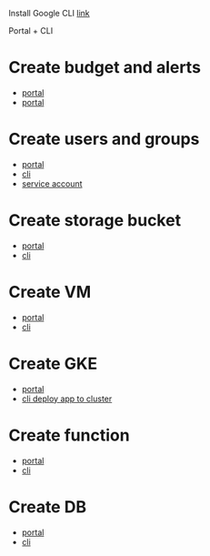 Install Google CLI [link](https://cloud.google.com/sdk/docs/install)

Portal + CLI

# Create budget and alerts
- [portal](https://cloud.google.com/billing/docs/how-to/budgets)
- [portal](https://cloud.google.com/billing/docs/how-to/budgets-notification-recipients)

# Create users and groups
- [portal](https://www.howtogeek.com/devops/how-to-add-new-users-to-your-google-cloud-platform-projects/)
- [cli]()
- [service account](https://cloud.google.com/iam/docs/creating-managing-service-accounts)

# Create storage bucket
- [portal](https://cloud.google.com/storage/docs/creating-buckets)
- [cli](https://cloud.google.com/storage/docs/creating-buckets#prereq-cli)

# Create VM
- [portal](https://cloud.google.com/compute/docs/instances/create-start-instance#console)
- [cli](https://cloud.google.com/sdk/gcloud/reference/compute/instances/create)

# Create GKE
- [portal](https://cloud.google.com/kubernetes-engine/docs/how-to/private-clusters#console)
- [cli deploy app to cluster](https://cloud.google.com/kubernetes-engine/docs/deploy-app-cluster)

# Create function
- [portal](https://cloud.google.com/functions/docs/console-quickstart)
- [cli](https://cloud.google.com/functions/docs/create-deploy-gcloud)

# Create DB
- [portal](https://cloud.google.com/sql/docs/mysql/create-manage-databases)
- [cli](https://cloud.google.com/sql/docs/mysql/create-manage-databases#gcloud)